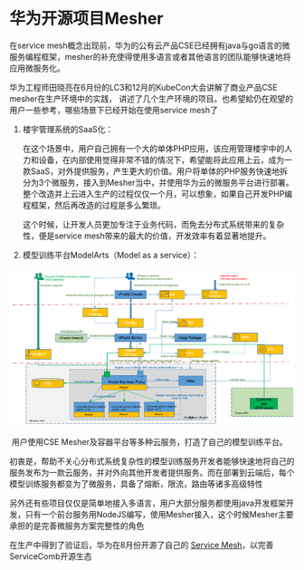 # 华为开源项目Mesher

在service mesh概念出现前，华为的公有云产品CSE已经拥有java与go语言的微服务编程框架，mesher的补充使得使用多语言或者其他语言的团队能够快速地将应用微服务化。

华为工程师田晓亮在6月份的LC3和12月的KubeCon大会讲解了商业产品CSE mesher在生产环境中的实践，
讲述了几个生产环境的项目。也希望給仍在观望的用户一些参考，哪些场景下已经开始在使用service mesh了


1. 楼宇管理系统的SaaS化：

	在这个场景中，用户自己拥有一个大的单体PHP应用，该应用管理楼宇中的人力和设备，在内部使用觉得非常不错的情况下，希望能将此应用上云，成为一款SaaS，对外提供服务，产生更大的价值。用户将单体的PHP服务快速地拆分为3个微服务，接入到Mesher当中，并使用华为云的微服务平台进行部署。整个改造并上云进入生产的过程仅仅一个月，可以想象，如果自己开发PHP编程框架，然后再改造的过程是多么繁琐。

	这个时候，让开发人员更加专注于业务代码，而免去分布式系统带来的复杂性，便是service mesh带来的最大的价值，开发效率有着显著地提升。

2. 模型训练平台ModelArts（Model as a service）：

![avatar](images/huawei-mesher-model.png)

​	用户使用CSE Mesher及容器平台等多种云服务，打造了自己的模型训练平台。

​	初衷是，帮助不关心分布式系统复杂性的模型训练服务开发者能够快速地将自己的服务发布为一款云服务，并对外向其他开发者提供服务。而在部署到云端后，每个模型训练服务都变为了微服务，具备了熔断，限流，路由等诸多高级特性

另外还有些项目仅仅是简单地接入多语言，用户大部分服务都使用java开发框架开发，只有一个前台服务用NodeJS编写，使用Mesher接入，这个时候Mesher主要承担的是完善微服务方案完整性的角色

在生产中得到了验证后，华为在8月份开源了自己的 [Service Mesh](https://github.com/go-mesh/mesher)，以完善ServiceComb开源生态